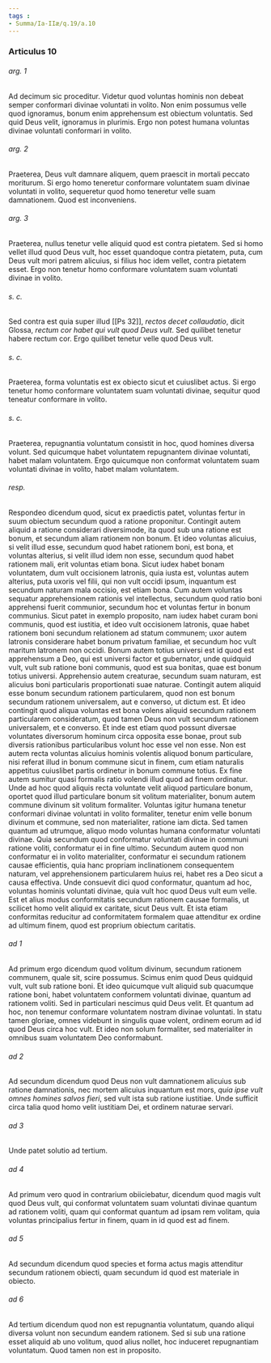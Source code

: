 ```yaml
---
tags : 
- Summa/Ia-IIæ/q.19/a.10
---
```


### Articulus 10

###### arg. 1
Ad decimum sic proceditur. Videtur quod voluntas hominis non debeat semper conformari divinae voluntati in volito. Non enim possumus velle quod ignoramus, bonum enim apprehensum est obiectum voluntatis. Sed quid Deus velit, ignoramus in plurimis. Ergo non potest humana voluntas divinae voluntati conformari in volito.

###### arg. 2
Praeterea, Deus vult damnare aliquem, quem praescit in mortali peccato moriturum. Si ergo homo teneretur conformare voluntatem suam divinae voluntati in volito, sequeretur quod homo teneretur velle suam damnationem. Quod est inconveniens.

###### arg. 3
Praeterea, nullus tenetur velle aliquid quod est contra pietatem. Sed si homo vellet illud quod Deus vult, hoc esset quandoque contra pietatem, puta, cum Deus vult mori patrem alicuius, si filius hoc idem vellet, contra pietatem esset. Ergo non tenetur homo conformare voluntatem suam voluntati divinae in volito.

###### s. c.
Sed contra est quia super illud [[Ps 32]], *rectos decet collaudatio*, dicit Glossa, *rectum cor habet qui vult quod Deus vult*. Sed quilibet tenetur habere rectum cor. Ergo quilibet tenetur velle quod Deus vult.

###### s. c.
Praeterea, forma voluntatis est ex obiecto sicut et cuiuslibet actus. Si ergo tenetur homo conformare voluntatem suam voluntati divinae, sequitur quod teneatur conformare in volito.

###### s. c.
Praeterea, repugnantia voluntatum consistit in hoc, quod homines diversa volunt. Sed quicumque habet voluntatem repugnantem divinae voluntati, habet malam voluntatem. Ergo quicumque non conformat voluntatem suam voluntati divinae in volito, habet malam voluntatem.

###### resp.
Respondeo dicendum quod, sicut ex praedictis patet, voluntas fertur in suum obiectum secundum quod a ratione proponitur. Contingit autem aliquid a ratione considerari diversimode, ita quod sub una ratione est bonum, et secundum aliam rationem non bonum. Et ideo voluntas alicuius, si velit illud esse, secundum quod habet rationem boni, est bona, et voluntas alterius, si velit illud idem non esse, secundum quod habet rationem mali, erit voluntas etiam bona. Sicut iudex habet bonam voluntatem, dum vult occisionem latronis, quia iusta est, voluntas autem alterius, puta uxoris vel filii, qui non vult occidi ipsum, inquantum est secundum naturam mala occisio, est etiam bona. Cum autem voluntas sequatur apprehensionem rationis vel intellectus, secundum quod ratio boni apprehensi fuerit communior, secundum hoc et voluntas fertur in bonum communius. Sicut patet in exemplo proposito, nam iudex habet curam boni communis, quod est iustitia, et ideo vult occisionem latronis, quae habet rationem boni secundum relationem ad statum communem; uxor autem latronis considerare habet bonum privatum familiae, et secundum hoc vult maritum latronem non occidi. Bonum autem totius universi est id quod est apprehensum a Deo, qui est universi factor et gubernator, unde quidquid vult, vult sub ratione boni communis, quod est sua bonitas, quae est bonum totius universi. Apprehensio autem creaturae, secundum suam naturam, est alicuius boni particularis proportionati suae naturae. Contingit autem aliquid esse bonum secundum rationem particularem, quod non est bonum secundum rationem universalem, aut e converso, ut dictum est. Et ideo contingit quod aliqua voluntas est bona volens aliquid secundum rationem particularem consideratum, quod tamen Deus non vult secundum rationem universalem, et e converso. Et inde est etiam quod possunt diversae voluntates diversorum hominum circa opposita esse bonae, prout sub diversis rationibus particularibus volunt hoc esse vel non esse. Non est autem recta voluntas alicuius hominis volentis aliquod bonum particulare, nisi referat illud in bonum commune sicut in finem, cum etiam naturalis appetitus cuiuslibet partis ordinetur in bonum commune totius. Ex fine autem sumitur quasi formalis ratio volendi illud quod ad finem ordinatur. Unde ad hoc quod aliquis recta voluntate velit aliquod particulare bonum, oportet quod illud particulare bonum sit volitum materialiter, bonum autem commune divinum sit volitum formaliter. Voluntas igitur humana tenetur conformari divinae voluntati in volito formaliter, tenetur enim velle bonum divinum et commune, sed non materialiter, ratione iam dicta. Sed tamen quantum ad utrumque, aliquo modo voluntas humana conformatur voluntati divinae. Quia secundum quod conformatur voluntati divinae in communi ratione voliti, conformatur ei in fine ultimo. Secundum autem quod non conformatur ei in volito materialiter, conformatur ei secundum rationem causae efficientis, quia hanc propriam inclinationem consequentem naturam, vel apprehensionem particularem huius rei, habet res a Deo sicut a causa effectiva. Unde consuevit dici quod conformatur, quantum ad hoc, voluntas hominis voluntati divinae, quia vult hoc quod Deus vult eum velle. Est et alius modus conformitatis secundum rationem causae formalis, ut scilicet homo velit aliquid ex caritate, sicut Deus vult. Et ista etiam conformitas reducitur ad conformitatem formalem quae attenditur ex ordine ad ultimum finem, quod est proprium obiectum caritatis.

###### ad 1
Ad primum ergo dicendum quod volitum divinum, secundum rationem communem, quale sit, scire possumus. Scimus enim quod Deus quidquid vult, vult sub ratione boni. Et ideo quicumque vult aliquid sub quacumque ratione boni, habet voluntatem conformem voluntati divinae, quantum ad rationem voliti. Sed in particulari nescimus quid Deus velit. Et quantum ad hoc, non tenemur conformare voluntatem nostram divinae voluntati. In statu tamen gloriae, omnes videbunt in singulis quae volent, ordinem eorum ad id quod Deus circa hoc vult. Et ideo non solum formaliter, sed materialiter in omnibus suam voluntatem Deo conformabunt.

###### ad 2
Ad secundum dicendum quod Deus non vult damnationem alicuius sub ratione damnationis, nec mortem alicuius inquantum est mors, *quia ipse vult omnes homines salvos fieri*, sed vult ista sub ratione iustitiae. Unde sufficit circa talia quod homo velit iustitiam Dei, et ordinem naturae servari.

###### ad 3
Unde patet solutio ad tertium.

###### ad 4
Ad primum vero quod in contrarium obiiciebatur, dicendum quod magis vult quod Deus vult, qui conformat voluntatem suam voluntati divinae quantum ad rationem voliti, quam qui conformat quantum ad ipsam rem volitam, quia voluntas principalius fertur in finem, quam in id quod est ad finem.

###### ad 5
Ad secundum dicendum quod species et forma actus magis attenditur secundum rationem obiecti, quam secundum id quod est materiale in obiecto.

###### ad 6
Ad tertium dicendum quod non est repugnantia voluntatum, quando aliqui diversa volunt non secundum eandem rationem. Sed si sub una ratione esset aliquid ab uno volitum, quod alius nollet, hoc induceret repugnantiam voluntatum. Quod tamen non est in proposito.

